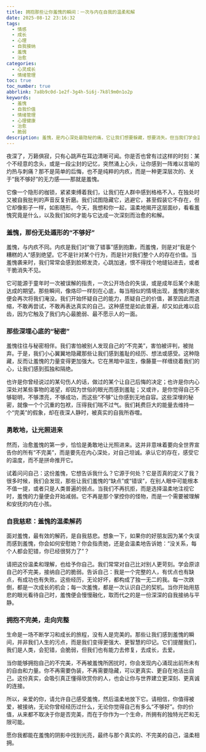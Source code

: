 ```yaml
---
title: 拥抱那些让你羞愧的瞬间：一次与内在自我的温柔和解
date: 2025-08-12 23:16:32
tags:
  - 情感
  - 成长
  - 心理
  - 自我接纳
  - 羞愧
  - 治愈
categories:
  - 心灵成长
  - 情绪管理
toc: true
toc_number: true
abbrlink: 7a8b9c0d-1e2f-3g4h-5i6j-7k8l9m0n1o2p
keywords:
  - 羞愧
  - 自我价值
  - 情绪管理
  - 心理健康
  - 治愈
  - 脆弱
description: 羞愧，是内心深处最隐秘的痛，它让我们想要躲藏，想要消失。但当我们学会温柔地面对它，理解它，甚至拥抱它时，会发现这正是通往自我接纳与内心平静的必经之路。这篇文章将带你一起，探索羞愧的本质，并找到与它和解的力量，最终走向更完整、更自由的自己。
---
```


夜深了，万籁俱寂，只有心跳声在耳边清晰可闻。你是否也曾有过这样的时刻：某个不经意的念头，或是一段尘封的记忆，突然涌上心头，让你感到一阵难以言喻的灼热与刺痛？那不是简单的后悔，也不是纯粹的内疚，而是一种更深层次的、关于“我不够好”的无力感——那就是羞愧。

它像一个隐形的枷锁，紧紧束缚着我们，让我们在人群中感到格格不入，在独处时又被自我批判的声音反复折磨。我们试图隐藏它，逃避它，甚至假装它不存在，但它却像影子一样，如影随形。今天，我想和你一起，温柔地揭开这层面纱，看看羞愧究竟是什么，以及我们如何才能与它达成一次深刻而治愈的和解。

### 羞愧，那份无处遁形的“不够好”

羞愧，与内疚不同。内疚是我们对“做了错事”感到抱歉，而羞愧，则是对“我是个糟糕的人”感到绝望。它不是针对某个行为，而是针对我们整个人的存在价值。当羞愧袭来时，我们常常会感到脸颊发烫，心跳加速，恨不得找个地缝钻进去，或者干脆消失不见。

它可能源于童年时一次被误解的指责，一次公开场合的失误，或是成年后某个未能达成的期望。那些瞬间，像烙印一样刻在心底，每当相似的情境出现，羞愧的潮水便会再次将我们淹没。我们开始怀疑自己的能力，质疑自己的价值，甚至因此而退缩，不敢再尝试，不敢再表达真实的自己。这种感觉是如此普遍，却又如此难以启齿，因为它触及了我们内心最脆弱、最不愿示人的一面。

### 那些深埋心底的“秘密”

羞愧往往与秘密相伴。我们害怕被别人发现自己的“不完美”，害怕被评判，被抛弃。于是，我们小心翼翼地隐藏那些让我们感到羞耻的经历、想法或感受。这种隐藏，反而让羞愧的力量变得更加强大。它在黑暗中滋生，像藤蔓一样缠绕着我们的心，让我们感到孤独和隔绝。

也许是你曾经说过的某句伤人的话，做过的某个让自己后悔的决定；也许是你内心深处对某些事物的渴望，却因为世俗的眼光而感到羞耻；又或许，是你觉得自己不够聪明，不够漂亮，不够成功，而这些“不够”让你感到无地自容。这些深埋的秘密，就像一个个沉重的包袱，压得我们喘不过气。我们耗费巨大的能量去维持一个“完美”的假象，却在夜深人静时，被真实的自我所吞噬。

### 勇敢地，让光照进来

然而，治愈羞愧的第一步，恰恰是勇敢地让光照进来。这并非意味着要向全世界宣告你的所有“不完美”，而是要先在内心深处，对自己坦诚。承认它的存在，感受它的温度，而不是拼命推开它。

试着问问自己：这份羞愧，它想告诉我什么？它源于何处？它是否真的定义了我？很多时候，我们会发现，那些让我们羞愧的“缺点”或“错误”，在别人眼中可能根本不值一提，或者只是人类普遍的弱点。当我们不再抗拒，而是选择温柔地注视它时，羞愧的力量便会开始减弱。它不再是那个掌控你的怪物，而是一个需要被理解和安抚的内在小孩。

### 自我慈悲：羞愧的温柔解药

面对羞愧，最有效的解药，是自我慈悲。想象一下，如果你的好朋友因为某个失误而感到羞愧，你会如何安慰她？你会指责她，还是会温柔地告诉她：“没关系，每个人都会犯错，你已经很努力了”？

请把这份温柔和理解，也给予你自己。我们常常对自己比对别人更苛刻。学会原谅自己的不完美，接纳自己的脆弱。告诉自己：我是一个完整的人，有优点也有缺点，有成功也有失败。这些经历，无论好坏，都构成了独一无二的我。每一次跌倒，都是一次成长的机会；每一次羞愧，都是一次认识自己的契机。当你开始用慈悲的眼光看待自己时，羞愧便会慢慢融化，取而代之的是一份深深的自我接纳与平静。

### 拥抱不完美，走向完整

生命是一场不断学习和成长的旅程，没有人是完美的。那些让我们感到羞愧的瞬间，并非我们人生的污点，而是我们变得更强大、更智慧的印记。它们提醒我们，我们是人类，会犯错，会脆弱，但我们也有能力去修复，去成长，去爱。

当你能够拥抱自己的不完美，不再被羞愧所困扰时，你会发现内心涌现出前所未有的自由和力量。你不再需要伪装，不再需要隐藏，可以更真实、更自在地活出自己。这份真实，会吸引真正懂得欣赏你的人，也会让你与世界建立更深刻、更真诚的连接。

所以，亲爱的你，请允许自己感受羞愧，然后温柔地放下它。请相信，你值得被爱，被接纳，无论你曾经经历过什么，无论你觉得自己有多么“不够好”。你的价值，从来都不取决于你是否完美，而在于你作为一个生命，所拥有的独特光芒和无限可能。

愿你我都能在羞愧的阴影中找到光亮，最终与那个真实的、不完美的自己，温柔相拥。